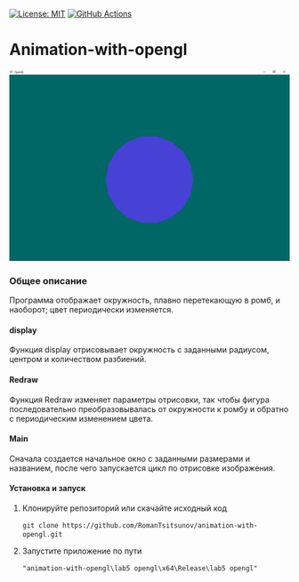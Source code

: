 [![License: MIT](https://img.shields.io/badge/License-MIT-yellow.svg)](https://opensource.org/licenses/MIT)
[![GitHub Actions](https://github.com/RomanTsitsunov/animation-with-opengl/actions/workflows/workflow.yml/badge.svg)](https://github.com/RomanTsitsunov/animation-with-opengl/actions/workflows/workflow.yml)
# Animation-with-opengl
![gif2](https://github.com/RomanTsitsunov/animation-with-opengl/blob/main/g.gif)
### Общее описание
<div>
Программа отображает окружность, плавно перетекающую в ромб, и наоборот;
цвет периодически изменяется.<br>
</div>

#### display
Функция display отрисовывает окружность с заданными
радиусом, центром и количеством разбиений.
#### Redraw
Функция Redraw изменяет параметры отрисовки, так чтобы фигура
последовательно преобразовывалась от окружности к ромбу и обратно
с периодическим изменением цвета.
#### Main
Сначала создается начальное окно с заданными размерами и названием, после чего запускается цикл по отрисовке изображения.
#### Установка и запуск
1. Клонируйте репозиторий или скачайте исходный код
   ```
   git clone https://github.com/RomanTsitsunov/animation-with-opengl.git
   ```
2. Запустите приложение по пути
   ```
   "animation-with-opengl\lab5 opengl\x64\Release\lab5 opengl"
   ```